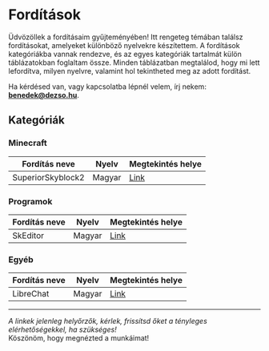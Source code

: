 # Fordítások

Üdvözöllek a fordításaim gyűjteményében! Itt rengeteg témában találsz fordításokat, amelyeket különböző nyelvekre készítettem. A fordítások kategóriákba vannak rendezve, és az egyes kategóriák tartalmát külön táblázatokban foglaltam össze. Minden táblázatban megtalálod, hogy mi lett lefordítva, milyen nyelvre, valamint hol tekintheted meg az adott fordítást.

Ha kérdésed van, vagy kapcsolatba lépnél velem, írj nekem: **benedek@dezso.hu**.

## Kategóriák

### Minecraft
| Fordítás neve     | Nyelv    | Megtekintés helye         |
|-------------------|----------|---------------------------|
| SuperiorSkyblock2  | Magyar   | [Link]([#](https://github.com/DezsoBenedek/translations/tree/main/minecraft/SuperiorSkyblock2))                |

### Programok
| Fordítás neve     | Nyelv    | Megtekintés helye         |
|-------------------|----------|---------------------------|
| SkEditor         | Magyar   | [Link]([#](https://github.com/DezsoBenedek/translations/tree/main/programs/SkEditor))                |

### Egyéb
| Fordítás neve     | Nyelv    | Megtekintés helye         |
|-------------------|----------|---------------------------|
| LibreChat         | Magyar   | [Link](#)                |

---

*A linkek jelenleg helyőrzők, kérlek, frissítsd őket a tényleges elérhetőségekkel, ha szükséges!*  
Köszönöm, hogy megnézted a munkáimat!
